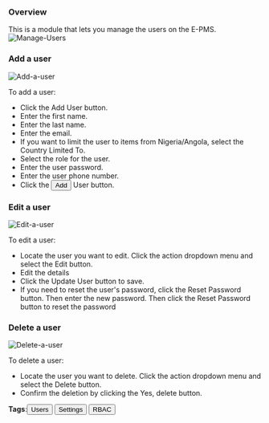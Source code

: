 ### Overview

This is a module that lets you manage the users on the E-PMS.
![Manage-Users](/img/Manage-Users.png)

### Add a user
![Add-a-user](/img/Add-a-user.png)

To add a user:

- Click the Add User button.
- Enter the first name.
- Enter the last name.
- Enter the email.
- If you want to limit the user to items from Nigeria/Angola, select the Country Limited To.
- Select the role for the user.
- Enter the user password.
- Enter the user phone number.
- Click the <button>Add</button> User button.

### Edit a user
![Edit-a-user](/img/Edit-a-user.png)

To edit a user:

- Locate the user you want to edit. Click the action dropdown menu and select the Edit button.
- Edit the details
- Click the Update User button to save.
- If you need to reset the user's password, click the Reset Password button. Then enter the new password. Then click the Reset Password button to reset the password

### Delete a user
![Delete-a-user](/img/Delete-a-user.png)

To delete a user:

- Locate the user you want to delete. Click the action dropdown menu and select the Delete button.
- Confirm the deletion by clicking the Yes, delete button.

**Tags**:<button>Users</button> <button>Settings</button> <button>RBAC</button>


